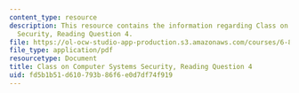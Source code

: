 ```yaml
---
content_type: resource
description: This resource contains the information regarding Class on Computer Systems
  Security, Reading Question 4.
file: https://ol-ocw-studio-app-production.s3.amazonaws.com/courses/6-858-computer-systems-security-fall-2014/fd5b1b51d610793b86f6e0d7df74f919_MIT6_858F14_Reading4.pdf
file_type: application/pdf
resourcetype: Document
title: Class on Computer Systems Security, Reading Question 4
uid: fd5b1b51-d610-793b-86f6-e0d7df74f919
---
```

